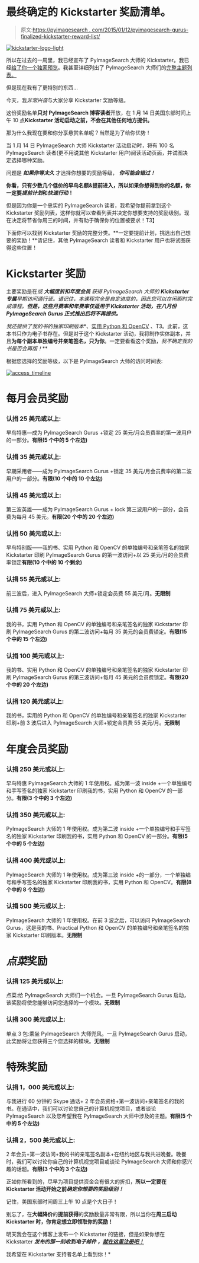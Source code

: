# 最终确定的 Kickstarter 奖励清单。

> 原文:[https://pyimagesearch . com/2015/01/12/pyimagesearch-gurus-finalized-kickstarter-reward-list/](https://pyimagesearch.com/2015/01/12/pyimagesearch-gurus-finalized-kickstarter-reward-list/)

[![kickstarter-logo-light](../Images/108bfc6e81f6622a9b3331329d1ea621.png)](https://pyimagesearch.com/wp-content/uploads/2015/01/kickstarter-logo-light.png)

所以在过去的一周里，我已经宣布了 PyImageSearch 大师的 Kickstarter。我已经[给了你一个独家预览](https://pyimagesearch.com/2015/01/08/sneak-preview-pyimagesearch-gurus/)。我甚至详细列出了 PyImageSearch 大师们的[完整主题列表。](https://pyimagesearch.com/2015/01/9/pyimagesearch-gurus-big-list-computer-vision-topics-youll-master-inside-course/)

但是现在我有了更特别的东西…

今天，我*非常兴奋*与大家分享 Kickstarter 奖励等级。

这份奖励名单**只对 PyImageSearch 博客读者**开放，在 1 月 14 日美国东部时间上午 10 点**Kickstarter 活动启动之前，不会在其他任何地方提供。**

那为什么我现在要和你分享悬赏名单呢？当然是为了给你优势！

当 1 月 14 日 PyImageSearch 大师 Kickstarter 活动启动时，将有 100 名 PyImageSearch 读者(更不用说其他 Kickstarter 用户)阅读活动页面，并试图决定选择哪种奖励。

问题是 ***如果你等太久*** 才选择你想要的奖励等级， ***你可能会错过！***

**你看，只有少数几个低价的早鸟名额&提前进入，所以如果你想得到你的名额，你一定要*提前计划*和*快速行动*！**

但是因为你是一个忠实的 PyImageSearch 读者，我希望你提前拿到这个 Kickstarter 奖励列表，这样你就可以查看列表并决定你想要支持的奖励级别。现在决定将节省你周三的时间，并有助于确保你的位置被要求！T3】

下面你可以找到 Kickstarter 奖励的完整分类。**一定要提前计划，挑选出自己想要的奖励！**请记住，其他 PyImageSearch 读者和 Kickstarter 用户也将试图获得这些位置！

# Kickstarter 奖励

主要奖励是在*或 ***大幅度折扣年度会员*** 获得 PyImageSearch 大师的 **Kickstarter 专属**早期访问通行证。请记住，本课程完全是自定进度的，因此您可以在闲暇时完成课程。**但是，这些月费率和年费率仅适用于 Kickstarter 活动，在八月份 PyImageSearch Gurus 正式推出后将不再提供。***

 *我还提供了我的书的独家印刷版本**、[实用 Python 和 OpenCV](https://pyimagesearch.com/practical-python-opencv/) 、T3。此前，这本书只作为电子书存在。但是对于这个 Kickstarter 活动，我将制作实体副本，并且**为每个副本单独编号并亲笔签名，只为你**。一定要看看这个奖励，*我不确定我的书是否会再版！***

根据您选择的奖励等级，以下是 PyImageSearch 大师的访问时间表:

[![access_timeline](../Images/115739d6fa06c6d4bdede0733b07e386.png)](https://pyimagesearch.com/wp-content/uploads/2015/01/access_timeline.png)

# 每月会员奖励

### **认捐 25 美元或以上:**

早鸟特惠—成为 PyImageSearch Gurus +锁定 25 美元/月会员费率的第一波用户的一部分。**有限(5 个中的 5 个左边)**

### **认捐 35 美元或以上:**

早期采用者——成为 PyImageSearch Gurus +锁定 35 美元/月会员费率的第二波用户的一部分。**有限(10 个中的 10 个左边)**

### **认捐 45 美元或以上:**

第三波英雄——成为 PyImageSearch Gurus + lock 第三波用户的一部分，会员费为每月 45 美元。**有限(20 个中的 20 个左边)**

### **认捐 50 美元或以上:**

早鸟特别版——我的书、实用 Python 和 OpenCV 的单独编号和亲笔签名的独家 Kickstarter 印刷 PyImageSearch Gurus 的第一波访问+以 25 美元/月的会员费率锁定**有限(10 个中的 10 个剩余)**

### **认捐 55 美元或以上:**

前三波后，进入 PyImageSearch 大师+锁定会员费 55 美元/月。**无限制**

### **认捐 75 美元或以上:**

我的书，实用 Python 和 OpenCV 的单独编号和亲笔签名的独家 Kickstarter 印刷 PyImageSearch Gurus 的第二波访问+每月 35 美元的会员费锁定。**有限(15 个中的 15 个左边)**

### **认捐 100 美元或以上:**

我的书、实用 Python 和 OpenCV 的单独编号和亲笔签名的独家 Kickstarter 印刷 PyImageSearch Gurus 的第三波访问+每月 45 美元的会员费锁定。**有限(20 个中的 20 个左边)**

### **认捐 120 美元或以上:**

我的书，实用的 Python 和 OpenCV 的单独编号和亲笔签名的独家 Kickstarter 印刷+前 3 波后进入 PyImageSearch 大师+锁定会员费 55 美元/月。**无限制**

# 年度会员奖励

### **认捐 250 美元或以上:**

早鸟特惠 PyImageSearch 大师的 1 年使用权。成为第一波 inside +一个单独编号和手写签名的独家 Kickstarter 印刷我的书，实用 Python 和 OpenCV 的一部分。**有限(3 个中的 3 个左边)**

### **认捐 350 美元或以上:**

PyImageSearch 大师的 1 年使用权。成为第二波 inside +一个单独编号和手写签名的独家 Kickstarter 印刷我的书，实用 Python 和 OpenCV 的一部分。**有限(5 个中的 5 个左边)**

### **认捐 400 美元或以上:**

PyImageSearch 大师的 1 年使用权。成为第三波 inside +的一部分，一个单独编号和手写签名的独家 Kickstarter 印刷我的书，实用 Python 和 OpenCV。**有限(8 个中的 8 个左边)**

### **认捐 500 美元或以上:**

PyImageSearch 大师的 1 年使用权。在前 3 波之后，可以访问 PyImageSearch Gurus，这是我的书、Practical Python 和 OpenCV 的单独编号和亲笔签名的独家 Kickstarter 印刷版本。**无限制**

# *点菜*奖励

### **认捐 125 美元或以上:**

点菜:给 PyImageSearch 大师们一个机会。一旦 PyImageSearch Gurus 启动，该奖励将使您能够访问您选择的一个模块。**无限制**

### **认捐 300 美元或以上:**

单点 3 包:乘坐 PyImageSearch 大师兜风。一旦 PyImageSearch Gurus 启动，此奖励将让您获得三个您选择的模块。**无限制**

# 特殊奖励

### **认捐 1，000 美元或以上:**

与我进行 60 分钟的 Skype 通话+ 2 年会员资格+第一波访问+亲笔签名的我的书。在通话中，我们可以讨论您自己的计算机视觉项目，或者谈论 PyImageSearch 以及您希望我在 PyImageSearch 大师中涉及的主题。**有限(5 个中的 5 个左边)**

### **认捐 2，500 美元或以上:**

2 年会员+第一波访问+我的书的亲笔签名副本+在纽约地区与我共进晚餐。晚餐时，我们可以讨论你自己的计算机视觉项目或谈论 PyImageSearch 大师和你感兴趣的话题。**有限(3 个中的 3 个左边)**

正如你所看到的，尽早为项目提供资金会有很大的折扣，**所以一定要在 Kickstarter 活动开始之前*确定你想要的奖励级别！***

记住，美国东部时间周三上午 10 点是个大日子！

别忘了，在**大幅降价**的**提前获得**的奖励数量非常有限，所以当你在**周三启动 Kickstarter 时，你肯定想立即领取你的奖励！**

明天我会在这个博客上发布一个 Kickstarter 的链接，但是如果你想在 Kickstarter ***发布的那一刻收到电子邮件 ***，[就在这里注册吧！](https://www.getdrip.com/forms/3607544/submissions/new/)******

我希望在 Kickstarter 支持者名单上看到你！*